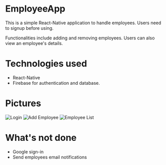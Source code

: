 # EmployeeApp
This is a simple React-Native application to handle employees. Users need to signup before using. 

Functionalities include adding and removing employees. Users can also view an employee's details. 

# Technologies used
- React-Native 
- Firebase for authentication and database. 

# Pictures
![Login](https://i.imgur.com/o9L3dLJ.png)
![Add Employee](https://i.imgur.com/NVX9JPc.png)
![Employee List](https://i.imgur.com/mwDMLL0.png)

# What's not done
- Google sign-in
- Send employees email notifications


